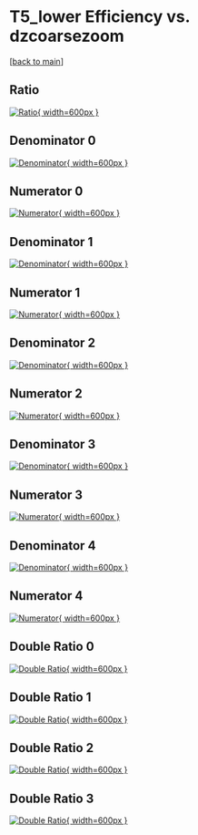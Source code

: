 # T5_lower Efficiency vs. dzcoarsezoom

[[back to main](./)]



## Ratio

[![Ratio](../mtv/var/T5_lower_xtr_211_0_eff_dzcoarsezoom.png){ width=600px }](../mtv/var/T5_lower_xtr_211_0_eff_dzcoarsezoom.pdf)

## Denominator 0

[![Denominator](../mtv/den/T5_lower_xtr_211_0_eff_dzcoarsezoom_den0.png){ width=600px }](../mtv/den/T5_lower_xtr_211_0_eff_dzcoarsezoom_den0.pdf)

## Numerator 0

[![Numerator](../mtv/num/T5_lower_xtr_211_0_eff_dzcoarsezoom_num0.png){ width=600px }](../mtv/num/T5_lower_xtr_211_0_eff_dzcoarsezoom_num0.pdf)

## Denominator 1

[![Denominator](../mtv/den/T5_lower_xtr_211_0_eff_dzcoarsezoom_den1.png){ width=600px }](../mtv/den/T5_lower_xtr_211_0_eff_dzcoarsezoom_den1.pdf)

## Numerator 1

[![Numerator](../mtv/num/T5_lower_xtr_211_0_eff_dzcoarsezoom_num1.png){ width=600px }](../mtv/num/T5_lower_xtr_211_0_eff_dzcoarsezoom_num1.pdf)

## Denominator 2

[![Denominator](../mtv/den/T5_lower_xtr_211_0_eff_dzcoarsezoom_den2.png){ width=600px }](../mtv/den/T5_lower_xtr_211_0_eff_dzcoarsezoom_den2.pdf)

## Numerator 2

[![Numerator](../mtv/num/T5_lower_xtr_211_0_eff_dzcoarsezoom_num2.png){ width=600px }](../mtv/num/T5_lower_xtr_211_0_eff_dzcoarsezoom_num2.pdf)

## Denominator 3

[![Denominator](../mtv/den/T5_lower_xtr_211_0_eff_dzcoarsezoom_den3.png){ width=600px }](../mtv/den/T5_lower_xtr_211_0_eff_dzcoarsezoom_den3.pdf)

## Numerator 3

[![Numerator](../mtv/num/T5_lower_xtr_211_0_eff_dzcoarsezoom_num3.png){ width=600px }](../mtv/num/T5_lower_xtr_211_0_eff_dzcoarsezoom_num3.pdf)

## Denominator 4

[![Denominator](../mtv/den/T5_lower_xtr_211_0_eff_dzcoarsezoom_den4.png){ width=600px }](../mtv/den/T5_lower_xtr_211_0_eff_dzcoarsezoom_den4.pdf)

## Numerator 4

[![Numerator](../mtv/num/T5_lower_xtr_211_0_eff_dzcoarsezoom_num4.png){ width=600px }](../mtv/num/T5_lower_xtr_211_0_eff_dzcoarsezoom_num4.pdf)

## Double Ratio 0

[![Double Ratio](../mtv/ratio/T5_lower_xtr_211_0_eff_dzcoarsezoom_ratio0.png){ width=600px }](../mtv/ratio/T5_lower_xtr_211_0_eff_dzcoarsezoom_ratio0.pdf)

## Double Ratio 1

[![Double Ratio](../mtv/ratio/T5_lower_xtr_211_0_eff_dzcoarsezoom_ratio1.png){ width=600px }](../mtv/ratio/T5_lower_xtr_211_0_eff_dzcoarsezoom_ratio1.pdf)

## Double Ratio 2

[![Double Ratio](../mtv/ratio/T5_lower_xtr_211_0_eff_dzcoarsezoom_ratio2.png){ width=600px }](../mtv/ratio/T5_lower_xtr_211_0_eff_dzcoarsezoom_ratio2.pdf)

## Double Ratio 3

[![Double Ratio](../mtv/ratio/T5_lower_xtr_211_0_eff_dzcoarsezoom_ratio3.png){ width=600px }](../mtv/ratio/T5_lower_xtr_211_0_eff_dzcoarsezoom_ratio3.pdf)

